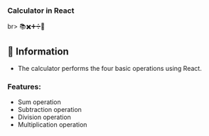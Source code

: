 <h3 align="start">
 Calculator in React</h3>br> 📚✖️➕➗🔢
</h3>

##  🔖 Information

- The calculator performs the four basic operations using React.

### Features:

- Sum operation
- Subtraction operation
- Division operation
- Multiplication operation
